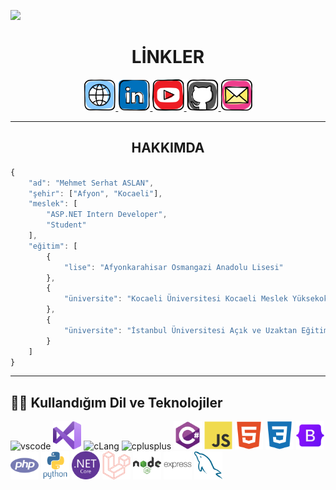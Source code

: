 <p>
    <img
        src="https://capsule-render.vercel.app/api?type=waving&height=100&color=gradient&text=Mehmet%20Serhat-nl-ASLAN&animation=twinkling&reversal=false&section=header&textBg=false&fontAlign=50&fontSize=50&fontColor=F"></img>
</p>

<h1 align="center">
    LİNKLER
</h1>

<p align="center">
    <a href="https://benserhat.live/">
        <img height="50"
            src="./assets/1873909_world_social media_earth_website_world wide web_icon.svg">
    </a>
    <a href="https://www.linkedin.com/in/mehmet-serhat-aslan-58272b28a/">
        <img height="50" src="./assets/1727490_linkedin_social media_job_network_icon.svg">
    </a>
    <a href="https://www.youtube.com/@metamsa">
        <img height="50" src="./assets/1543314_network_youtube_social media_icon.svg">
    </a>
    <a href="https://github.com/MetaMsa">
        <img height="50" src="./assets/1872635_social media_software_github_open source_developer_icon.svg">
    </a>
    <a href="mailto:mserhataslan@hotmail.com">
        <img height="50" src="./assets/5066047_communication_email_envelope_letter_mail_icon.svg">
    </a>
</p>

---

<h2 align="center">HAKKIMDA</h2>

```javascript
{
    "ad": "Mehmet Serhat ASLAN",
    "şehir": ["Afyon", "Kocaeli"],
    "meslek": [
        "ASP.NET Intern Developer",
        "Student"
    ],
    "eğitim": [
        {
            "lise": "Afyonkarahisar Osmangazi Anadolu Lisesi"
        },
        {
            "üniversite": "Kocaeli Üniversitesi Kocaeli Meslek Yüksekokulu Bilgisayar Programcılığı"
        },
        {
            "üniversite": "İstanbul Üniversitesi Açık ve Uzaktan Eğitim Fakültesi Web Tasarımı ve Kodlama"
        }
    ]
}
```

---

<h2>👨‍💻 Kullandığım Dil ve Teknolojiler</h2>
<p align="left">
<img src="https://cdn.jsdelivr.net/gh/devicons/devicon/icons/vscode/vscode-original.svg" alt="vscode" width="45" height="45"/>
<img src="https://raw.githubusercontent.com/devicons/devicon/refs/heads/master/icons/visualstudio/visualstudio-original.svg" alt="vscode" width="45" height="45"/>
<img src="https://cdn.jsdelivr.net/gh/devicons/devicon/icons/c/c-original.svg" alt="cLang" width="45" height="45"/>
<img src="https://cdn.jsdelivr.net/gh/devicons/devicon/icons/cplusplus/cplusplus-original.svg" alt="cplusplus" width="45" height="45"/>
<img src="https://raw.githubusercontent.com/devicons/devicon/refs/heads/master/icons/csharp/csharp-original.svg" alt="vscode" width="45" height="45"/>
<img src="https://raw.githubusercontent.com/devicons/devicon/master/icons/javascript/javascript-original.svg" alt="javascript" width="45" height="45" />
<img src="https://raw.githubusercontent.com/devicons/devicon/refs/heads/master/icons/html5/html5-plain.svg" width="45" height="45"/>
<img src="https://raw.githubusercontent.com/devicons/devicon/refs/heads/master/icons/css3/css3-plain.svg" height="45" width="45">
<img src="https://raw.githubusercontent.com/devicons/devicon/refs/heads/master/icons/bootstrap/bootstrap-original.svg" height="45" width="45">
<img src="https://raw.githubusercontent.com/devicons/devicon/refs/heads/master/icons/php/php-plain.svg" height="45" width="45">
<img src="https://raw.githubusercontent.com/devicons/devicon/master/icons/python/python-original-wordmark.svg" alt="python" width="45" height="45"/>
<img src="https://raw.githubusercontent.com/devicons/devicon/refs/heads/master/icons/dotnetcore/dotnetcore-original.svg" alt="python" width="45" height="45"/>
<img src="https://raw.githubusercontent.com/devicons/devicon/refs/heads/master/icons/laravel/laravel-line.svg" alt="python" width="45" height="45"/>
<img src="https://raw.githubusercontent.com/devicons/devicon/refs/heads/master/icons/nodejs/nodejs-original-wordmark.svg" height="45" width="45">
<img src="https://raw.githubusercontent.com/devicons/devicon/refs/heads/master/icons/express/express-original-wordmark.svg" height="45" width="45">
<img src="https://raw.githubusercontent.com/devicons/devicon/refs/heads/master/icons/mysql/mysql-original.svg" height="45" width="45">

</p>